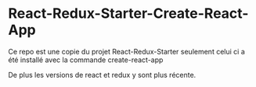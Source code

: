 # React-Redux-Starter-Create-React-App

Ce repo est une copie du projet  React-Redux-Starter seulement celui ci a été installé avec la commande create-react-app

De plus les versions de react et redux y sont plus récente.
